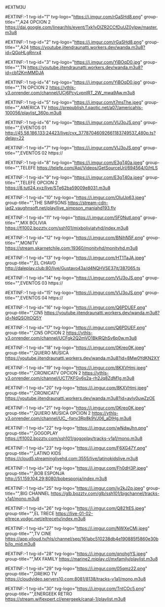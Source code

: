 
#EXTM3U

#EXTINF:-1 tvg-id="1" tvg-logo="https://i.imgur.com/rGaSHd8.png" group-title="",A24 OPCION 2
https://dai.google.com/linear/hls/event/Txk1vDlZR2CCfDuUZ0ylpw/master.m3u8

#EXTINF:-1 tvg-id="2" tvg-logo="https://i.imgur.com/rGaSHd8.png" group-title="",A24
https://youtube.jitendraunatti.workers.dev/wanda.m3u8?id=QGpHLgRnrx4

#EXTINF:-1 tvg-id="3" tvg-logo="https://i.imgur.com/YiBOqD0.jpg" group-title="",TN 
https://youtube.jitendraunatti.workers.dev/wanda.m3u8?id=cb12KmMMDJA

#EXTINF:-1 tvg-id="4" tvg-logo="https://i.imgur.com/YiBOqD0.jpg" group-title="",TN OPCION 2
https://ythls-v3.onrender.com/channel/UCj6PcyLvpnIRT_2W_mwa9Aw.m3u8

#EXTINF:-1 tvg-id="5" tvg-logo="https://i.imgur.com/t7msThe.jpeg" group-title="",AMERICA TV
https://prepublish.f.qaotic.net/a07/americahls-100056/playlist_360p.m3u8

#EXTINF:-1 tvg-id="6" tvg-logo="https://i.imgur.com/VIJ3oJS.png" group-title="",EVENTOS 01
http://45.58.186.133:24423/live/cyx_37787046092661183749537_480p.ts?delay=22

#EXTINF:-1 tvg-id="7" tvg-logo="https://i.imgur.com/VIJ3oJS.png" group-title="",EVENTOS 02
https://

#EXTINF:-1 tvg-id="8" tvg-logo="https://i.imgur.com/E3gT40a.jpeg" group-title="",TELEFE
https://telefe.com/Api/Videos/GetSourceUrl/694564/0/HLS

#EXTINF:-1 tvg-id="9" tvg-logo="https://i.imgur.com/E3gT40a.jpeg" group-title="",TELEFE OPCION 2
https://8.tutl24.xyz/live/STe62ba59009e8031.m3u8

#EXTINF:-1 tvg-id="10" tvg-logo="https://i.imgur.com/OIuUp63.jpeg" group-title="",THE SIMPSONS
https://stream-cdn-iad2.vaughnsoft.net/play/live_simpson_maniahd193.flv

#EXTINF:-1 tvg-id="11" tvg-logo="https://i.imgur.com/5F0Nutl.png" group-title="",MIX BOLIVIA
https://fl1002.bozztv.com/ssh101/mixboliviatvhd/index.m3u8

#EXTINF:-1 tvg-id="12" tvg-logo="https://i.imgur.com/BNihN5F.png" group-title="",MONITV
https://stream.skarnetchile.com:19360/monitvhd/monitvhd.m3u8 

#EXTINF:-1 tvg-id="13" tvg-logo="https://i.imgur.com/HT1TaJA.jpeg" group-title="",EL CHAVO
http://daleplay.club:80/live/Gustavo43a/d4NQHVSE37jt/387065.ts

#EXTINF:-1 tvg-id="14" tvg-logo="https://i.imgur.com/VIJ3oJS.png" group-title="",EVENTOS 03
https://

#EXTINF:-1 tvg-id="15" tvg-logo="https://i.imgur.com/VIJ3oJS.png" group-title="",EVENTOS 04
https://

#EXTINF:-1 tvg-id="16" tvg-logo="https://i.imgur.com/Q6PDUEF.png" group-title="",CN5 
https://youtube.jitendraunatti.workers.dev/wanda.m3u8?id=NdQSOItOQ5Y

#EXTINF:-1 tvg-id="17" tvg-logo="https://i.imgur.com/Q6PDUEF.png" group-title="",CN5 OPCION 2
https://ythls-v3.onrender.com/channel/UCFgk2Q2mVO1BklRQhSv6p0w.m3u8

#EXTINF:-1 tvg-id="18" tvg-logo="https://i.imgur.com/0Kreo0K.jpeg" group-title="",QUIERO MUSICA 
https://youtube.jitendraunatti.workers.dev/wanda.m3u8?id=8Mw0YdKN2XY

#EXTINF:-1 tvg-id="19" tvg-logo="https://i.imgur.com/8KXVHmj.jpeg" group-title="",CRONICATV OPCION 2
https://ythls-v3.onrender.com/channel/UCT7KFGv6s2a-rh2Jq8ZdM1g.m3u8

#EXTINF:-1 tvg-id="20" tvg-logo="https://i.imgur.com/8KXVHmj.jpeg" group-title="",CRONICATV
https://youtube.jitendraunatti.workers.dev/wanda.m3u8?id=avly0uwZzOE

#EXTINF:-1 tvg-id="21" tvg-logo="https://i.imgur.com/0Kreo0K.jpeg" group-title="",QUIERO MUSICA OPCION 2
https://ythls-v3.onrender.com/channel/UC_-fqnv3Rp8k9VJ06_aDIHg.m3u8

#EXTINF:-1 tvg-id="22" tvg-logo="https://i.imgur.com/wNdwJhn.png" group-title="",GOGOPLAY
https://fl1002.bozztv.com/ssh101/gogoplay/tracks-v1a1/mono.m3u8

#EXTINF:-1 tvg-id="23" tvg-logo="https://i.imgur.com/F6XG47Y.png" group-title="",LATINO KIDS
https://cloud5.streaminglivehd.com:3555/live/latinokidslive.m3u8

#EXTINF:-1 tvg-id="24" tvg-logo="https://i.imgur.com/Fh0dH3P.jpeg" group-title="",BOB ESPONJA
http://51.159.104.29:8080/bobesponja/index.m3u8

#EXTINF:-1 tvg-id="25" tvg-logo="https://i.imgur.com/iv2kJ2p.jpeg" group-title="",BIG CHANNEL
https://glb.bozztv.com/glb/ssh101/bigchannel/tracks-v1a1/mono.m3u8

#EXTINF:-1 tvg-id="26" tvg-logo="https://i.imgur.com/Q821tES.jpeg" group-title="",EL TRECE
https://live-01-02-eltrece.vodgc.net/eltrecetv/index.m3u8

#EXTINF:-1 tvg-id="27" tvg-logo="https://i.imgur.com/NWXeCMj.jpeg" group-title="",TV CINE
https://app.viloud.tv/hls/channel/sep/161abc510238db4e190885f5860e30bb/lo_mid.m3u8

#EXTINF:-1 tvg-id="28" tvg-logo="https://i.imgur.com/qnohgYS.jpeg" group-title="",MX FAMILY
https://marine2.miplay.cl/mxfamily/playlist.m3u8

#EXTINF:-1 tvg-id="29" tvg-logo="https://i.imgur.com/05qmz22.png" group-title="",DREIKO TV
https://cloudvideo.servers10.com:8081/8138/tracks-v1a1/mono.m3u8

#EXTINF:-1 tvg-id="30" tvg-logo="https://i.imgur.com/TntCOc5.png" group-title="",ENERGEEK RETRO
https://stream.wifiexpert.cl/energeek/canal-1/playlist.m3u8
